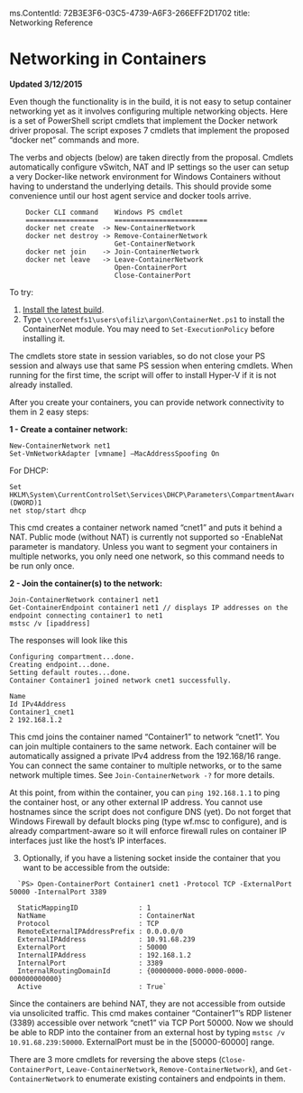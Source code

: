 ms.ContentId: 72B3E3F6-03C5-4739-A6F3-266EFF2D1702
title: Networking Reference


# Networking in Containers #

**Updated 3/12/2015**

Even though the functionality is in the build, it is not easy to setup container networking yet as it involves configuring multiple networking objects.
Here is a set of PowerShell script cmdlets that implement the Docker network driver proposal. The script exposes 7 cmdlets that implement the proposed “docker net” commands and more.

The verbs and objects (below) are taken directly from the proposal. Cmdlets automatically configure vSwitch, NAT and IP settings so the user can setup a very Docker-like network environment for Windows Containers without having to understand the underlying details. This should provide some convenience until our host agent service and docker tools arrive.

```
	Docker CLI command    Windows PS cmdlet
	==================    =======================
	docker net create  -> New-ContainerNetwork
	docker net destroy -> Remove-ContainerNetwork
	                      Get-ContainerNetwork
	docker net join    -> Join-ContainerNetwork
	docker net leave   -> Leave-ContainerNetwork
	                      Open-ContainerPort
	                      Close-ContainerPort
```

To try:
1. [Install the latest build](..\quick_start\run_local.md).
2. Type `\\corenetfs1\users\ofiliz\argon\ContainerNet.ps1` to install the ContainerNet module. You may need to `Set-ExecutionPolicy` before installing it.

The cmdlets store state in session variables, so do not close your PS session and always use that same PS session when entering cmdlets. When running for the first time, the script will offer to install Hyper-V if it is not already installed.


After you create your containers, you can provide network connectivity to them in 2 easy steps:

**1 - Create a container network:**
```
New-ContainerNetwork net1
Set-VmNetworkAdapter [vmname] –MacAddressSpoofing On 
```
 
For DHCP:
```
Set HKLM\System\CurrentControlSet\Services\DHCP\Parameters\CompartmentAware (DWORD)1
net stop/start dhcp
```

	
This cmd creates a container network named “cnet1” and puts it behind a NAT. Public mode (without NAT) is currently not supported so -EnableNat parameter is mandatory. Unless you want to segment your containers in multiple networks, you only need one network, so this command needs to be run only once.

**2 - Join the container(s) to the network:**
```
Join-ContainerNetwork container1 net1
Get-ContainerEndpoint container1 net1 // displays IP addresses on the endpoint connecting container1 to net1
mstsc /v [ipaddress]
```

The responses will look like this
```
Configuring compartment...done.
Creating endpoint...done.
Setting default routes...done.
Container Container1 joined network cnet1 successfully.

Name                                                                         Id IPv4Address
Container1_cnet1                                                              2 192.168.1.2
```

This cmd joins the container named “Container1” to network “cnet1”. You can join multiple containers to the same network. Each container will be automatically assigned a private IPv4 address from the 192.168/16 range. You can connect the same container to multiple networks, or to the same network multiple times. See `Join-ContainerNetwork -?` for more details.

At this point, from within the container, you can `ping 192.168.1.1` to ping the container host, or any other external IP address. You cannot use hostnames since the script does not configure DNS (yet). Do not forget that Windows Firewall by default blocks ping (type wf.msc to configure), and is already compartment-aware so it will enforce firewall rules on container IP interfaces just like the host’s IP interfaces.

3. Optionally, if you have a listening socket inside the container that you want to be accessible from the outside: 

  ```
	`PS> Open-ContainerPort Container1 cnet1 -Protocol TCP -ExternalPort 50000 -InternalPort 3389
	
	StaticMappingID               : 1
	NatName                       : ContainerNat
	Protocol                      : TCP
	RemoteExternalIPAddressPrefix : 0.0.0.0/0
	ExternalIPAddress             : 10.91.68.239
	ExternalPort                  : 50000
	InternalIPAddress             : 192.168.1.2
	InternalPort                  : 3389
	InternalRoutingDomainId       : {00000000-0000-0000-0000-000000000000}
	Active                        : True`
  ```

Since the containers are behind NAT, they are not accessible from outside via unsolicited traffic. This cmd makes container “Container1”’s RDP listener (3389) accessible over network “cnet1” via TCP Port 50000. Now we should be able to RDP into the container from an external host by typing ```mstsc /v 10.91.68.239:50000```. ExternalPort must be in the [50000-60000] range.

There are 3 more cmdlets for reversing the above steps (`Close-ContainerPort`, `Leave-ContainerNetwork`, `Remove-ContainerNetwork`), and `Get-ContainerNetwork` to enumerate existing containers and endpoints in them.
